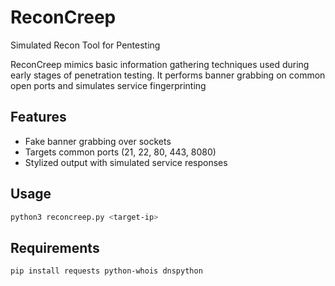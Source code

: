 # ReconCreep

Simulated Recon Tool for Pentesting

ReconCreep mimics basic information gathering techniques used during early stages of penetration testing. It performs banner grabbing on common open ports and simulates service fingerprinting

##  Features
- Fake banner grabbing over sockets
- Targets common ports (21, 22, 80, 443, 8080)
- Stylized output with simulated service responses

##  Usage

```bash
python3 reconcreep.py <target-ip>
```

## Requirements 
```
pip install requests python-whois dnspython

```
